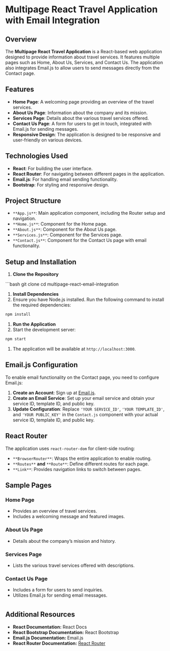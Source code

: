 # Multipage React Travel Application with Email Integration

## Overview

The **Multipage React Travel Application** is a React-based web application designed to provide information about travel services. It features multiple pages such as Home, About Us, Services, and Contact Us. The application also integrates Email.js to allow users to send messages directly from the Contact page.

## Features

*   **Home Page**: A welcoming page providing an overview of the travel services.
*   **About Us Page**: Information about the company and its mission.
*   **Services Page**: Details about the various travel services offered.
*   **Contact Us Page**: A form for users to get in touch, integrated with Email.js for sending messages.
*   **Responsive Design**: The application is designed to be responsive and user-friendly on various devices.

## Technologies Used

*   **React**: For building the user interface.
*   **React Router**: For navigating between different pages in the application.
*   **Email.js**: For handling email sending functionality.
*   **Bootstrap**: For styling and responsive design.

## Project Structure

*   `**App.js**`: Main application component, including the Router setup and navigation.
*   `**Home.js**`: Component for the Home page.
*   `**About.js**`: Component for the About Us page.
*   `**Services.js**`: Component for the Services page.
*   `**Contact.js**`: Component for the Contact Us page with email functionality.

## Setup and Installation

1.  **Clone the Repository**

\`\`\`bash
git clone <repository-url>
cd multipage-react-email-integration

1.  **Install Dependencies**
2.  Ensure you have Node.js installed. Run the following command to install the required dependencies:

```bash
npm install
```
1.  **Run the Application**
2.  Start the development server:

```bash
npm start
```
1.  The application will be available at `http://localhost:3000`.

## Email.js Configuration

To enable email functionality on the Contact page, you need to configure Email.js:

1.  **Create an Account**: Sign up at [Email.js](https://www.emailjs.com/).
2.  **Create an Email Service**: Set up your email service and obtain your service ID, template ID, and public key.
3.  **Update Configuration**: Replace `'YOUR SERVICE_ID'`, `'YOUR TEMPLATE_ID'`, and `'YOUR PUBLIC_KEY'` in the `Contact.js` component with your actual service ID, template ID, and public key.

## React Router

The application uses `react-router-dom` for client-side routing:

*   `**BrowserRouter**`: Wraps the entire application to enable routing.
*   `**Routes**` **and** `**Route**`: Define different routes for each page.
*   `**Link**`: Provides navigation links to switch between pages.

## Sample Pages

### Home Page

*   Provides an overview of travel services.
*   Includes a welcoming message and featured images.

### About Us Page

*   Details about the company’s mission and history.

### Services Page

*   Lists the various travel services offered with descriptions.

### Contact Us Page

*   Includes a form for users to send inquiries.
*   Utilizes Email.js for sending email messages.

#
## Additional Resources

*   **React Documentation:** React Docs
*   **React Bootstrap Documentation:** React Bootstrap
*   **Email.js Documentation:** Email.js
*   **React Router Documentation:** [React Router](https://reactrouter.com/)

##